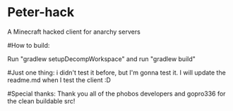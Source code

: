 # Peter-hack
A Minecraft hacked client for anarchy servers

#How to build:

Run "gradlew setupDecompWorkspace"
and run "gradlew build"

#Just one thing:
i didn't test it before, but I'm gonna test it. I will update the readme.md when I test the client :D

#Special thanks:
Thank you all of the phobos developers and gopro336 for the clean buildable src!
